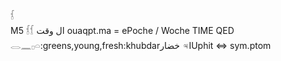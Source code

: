 𓆶  
M5 𓆶𓆴 ال وقت ouaqpt.ma = ePoche / Woche TIME QED 𓂋𓈖𓊪𓏏:greens,young,fresh:khubdarخضار ♃IUphit  ⇔ sym.ptom  